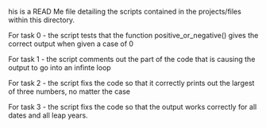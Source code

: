 his is a READ Me file detailing the scripts contained in the projects/files within this directory.

For task 0 - the script tests that the function positive_or_negative() gives the correct output when given a case of 0

For task 1 - the script comments out the part of the code that is causing the output to go into an infinte loop

For task 2 - the script fixs the code so that it correctly prints out the largest of three numbers, no matter the case

For task 3 - the script fixs the code so that the output works correctly for all dates and all leap years.
